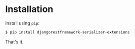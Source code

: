 # Installation
Install using `pip`:

```bash
$ pip install djangorestframework-serializer-extensions
```

That's it.
